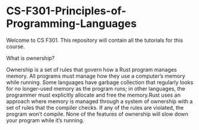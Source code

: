 # CS-F301-Principles-of-Programming-Languages
Welcome to CS F301. This repository will contain all the tutorials for this course.

What is ownership?

Ownership is a set of rules that govern how a Rust program manages memory. All programs must manage how they use a computer’s memory while running. Some languages have garbage collection that regularly looks for no longer-used memory as the program runs; in other languages, the programmer must explicitly allocate and free the memory.Rust uses an approach where memory is managed through a system of ownership with a set of rules that the compiler checks. If any of the rules are violated, the program won’t compile. None of the features of ownership will slow down your program while it’s running.
